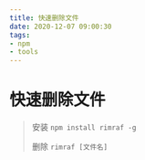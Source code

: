 ```yaml
---
title: 快速删除文件
date: 2020-12-07 09:00:30
tags:
- npm
- tools
---
```


# 快速删除文件

> 安装 `npm install rimraf -g`
>
> 删除 `rimraf [文件名]`

